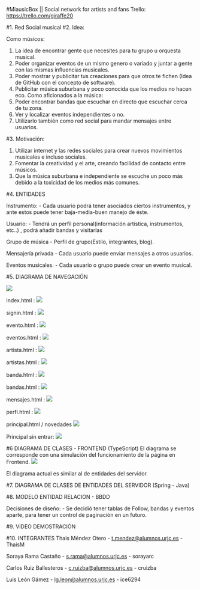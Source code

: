 
#MiausicBox || Social network for artists and fans
Trello: https://trello.com/giraffe20

#1. Red Social musical
#2. Idea:	
  
  
Como músicos:

1. La idea de encontrar gente que necesites para tu grupo u orquesta musical.
2. Poder organizar eventos de un mismo genero o variado y juntar a gente con las mismas influencias musicales.
3. Poder mostrar y publicitar tus creaciones para que otros te fichen (Idea de GitHub con el concepto de software).
4. Publicitar música suburbana y poco conocida que los medios no hacen eco.
Como aficionados a la música:
1. Poder encontrar bandas que escuchar en directo que escuchar cerca de tu zona.
2. Ver y localizar eventos independientes o no.
3. Utilizarlo también como red social para mandar mensajes entre usuarios.
	
#3. Motivación:
	
1. Utilizar internet y las redes sociales para crear nuevos movimientos musicales e incluso sociales.
2. Fomentar la creatividad y el arte, creando facilidad de contacto entre músicos.
3. Que la música suburbana e independiente se escuche un poco más debido a la toxicidad de los medios más comunes.

#4. ENTIDADES
  
Instrumento: - Cada usuario podrá tener asociados ciertos instrumentos, y ante estos puede tener baja-media-buen manejo de éste.

Usuario: - Tendrá un perfil personal(información artistica, instrumentos, etc..) , podrá añadir bandas y visitarlas

Grupo de música - Perfil de grupo(Estilo, integrantes, blog).

Mensajería privada - Cada usuario puede enviar mensajes a otros usuarios.

Eventos musicales. - Cada usuario o grupo puede crear un evento musical.

#5. DIAGRAMA DE NAVEGACIÓN

<img class="imageClass" src="https://github.com/cruizba/PracticaDAW/blob/master/capturas/Diagrama.jpg?raw=true" />
<br>

index.html :
<img class="imageClass" src="https://github.com/cruizba/PracticaDAW/blob/master/capturas/index.jpg?raw=true" />

signin.html :
<img class="imageClass" src="https://github.com/cruizba/PracticaDAW/blob/master/capturas/signin.jpg?raw=true" />

evento.html : 
<img class="imageClass" src="https://github.com/cruizba/PracticaDAW/blob/master/capturas/Evento.jpg?raw=true" />

eventos.html :
<img class="imageClass" src="https://github.com/cruizba/PracticaDAW/blob/master/capturas/Eventos.jpg?raw=true" />

artista.html :
<img class="imageClass" src="https://github.com/cruizba/PracticaDAW/blob/master/capturas/artista.jpg?raw=true" />

artistas.html :
<img class="imageClass" src="https://github.com/cruizba/PracticaDAW/blob/master/capturas/artistas.jpg?raw=true" />

banda.html :
<img class="imageClass" src="https://github.com/cruizba/PracticaDAW/blob/master/capturas/banda.jpg?raw=true" />

bandas.html :
<img class="imageClass" src="https://github.com/cruizba/PracticaDAW/blob/master/capturas/bandas.jpg?raw=true" />

mensajes.html : 
<img class="imageClass" src="https://github.com/cruizba/PracticaDAW/blob/master/capturas/mensajes.jpg?raw=true" />

perfi.html :
<img class="imageClass" src="https://github.com/cruizba/PracticaDAW/blob/master/capturas/perfil.jpg?raw=true" />

principal.html / novedades
<img class="imageClass" src="https://github.com/cruizba/PracticaDAW/blob/master/capturas/principal-novedades.jpg?raw=true" />

Principal sin entrar:
<img class="imageClass" src="https://github.com/cruizba/PracticaDAW/blob/master/capturas/principalSinLogin.jpg?raw=true" />


#6 DIAGRAMA DE CLASES - FRONTEND (TypeScript)
El diagrama se corresponde con una simulación del funcionamiento de la página en Frontend.
<img class="imageClass" src="https://github.com/cruizba/PracticaDAW/blob/master/capturas/uml.jpg?raw=true" />

El diagrama actual es similar al de entidades del servidor.

#7. DIAGRAMA DE CLASES DE ENTIDADES DEL SERVIDOR (Spring - Java)

#8. MODELO ENTIDAD RELACION - BBDD 

Decisiones de diseño:
	- Se decidió tener tablas de Follow, bandas y eventos aparte, para tener un control de paginación en un futuro.

#9. VIDEO DEMOSTRACIÓN

#10. INTEGRANTES
Thais Méndez Otero - t.mendez@alumnos.urjc.es - ThaisM

Soraya Rama Castaño - s.rama@alumnos.urjc.es - sorayarc

Carlos Ruiz Ballesteros - c.ruizba@alumnos.urjc.es - cruizba

Luis León Gámez - lg.leon@alumnos.urjc.es - ice6294


  
  
  
